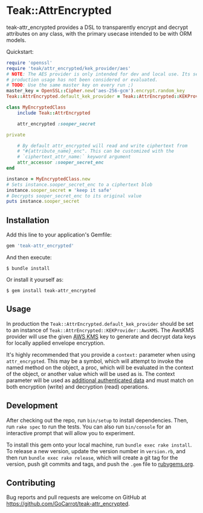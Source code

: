 # Teak::AttrEncrypted

teak-attr_encrypted provides a DSL to transparently encrypt and decrypt attributes on any class, with the primary usecase intended to be with ORM models.

Quickstart:

```ruby
require 'openssl'
require 'teak/attr_encrypted/kek_provider/aes'
# NOTE: The AES provider is only intended for dev and local use. Its security for
# production usage has not been considered or evaluated.
# TODO: Use the same master key on every run ;)
master_key = OpenSSL::Cipher.new('aes-256-gcm').encrypt.random_key
Teak::AttrEncrypted.default_kek_provider = Teak::AttrEncrypted::KEKProvider::AES.new(master_key)

class MyEncryptedClass
    include Teak::AttrEncrypted

    attr_encrypted :sooper_secret

private

    # By default attr_encrypted will read and write ciphertext from
    # "#{attribute_name}_enc". This can be customized with the
    # `ciphertext_attr_name:` keyword argument
    attr_accessor :sooper_secret_enc
end

instance = MyEncryptedClass.new
# Sets instance.sooper_secret_enc to a ciphertext blob
instance.sooper_secret = 'keep it safe'
# Decrypts sooper_secret_enc to its original value
puts instance.sooper_secret
```

## Installation

Add this line to your application's Gemfile:

```ruby
gem 'teak-attr_encrypted'
```

And then execute:

    $ bundle install

Or install it yourself as:

    $ gem install teak-attr_encrypted

## Usage

In production the `Teak::AttrEncrypted.default_kek_provider` should be set to an instance of `Teak::AttrEncrypted::KEKProvider::AwsKMS`. The AwsKMS provider will use the given [AWS KMS](https://aws.amazon.com/kms/) key to generate and decrypt data keys for locally applied envelope encryption.

It's highly recommended that you provide a `context:` parameter when using `attr_encrypted`. This may be a symbol, which will attempt to invoke the named method on the object, a proc, which will be evaluated in the context of the object, or another value which will be used as is. The context parameter will be used as [additional authenticated data](https://docs.aws.amazon.com/crypto/latest/userguide/cryptography-concepts.html#term-aad) and must match on both encryption (write) and decryption (read) operations.

## Development

After checking out the repo, run `bin/setup` to install dependencies. Then, run `rake spec` to run the tests. You can also run `bin/console` for an interactive prompt that will allow you to experiment.

To install this gem onto your local machine, run `bundle exec rake install`. To release a new version, update the version number in `version.rb`, and then run `bundle exec rake release`, which will create a git tag for the version, push git commits and tags, and push the `.gem` file to [rubygems.org](https://rubygems.org).

## Contributing

Bug reports and pull requests are welcome on GitHub at https://github.com/GoCarrot/teak-attr_encrypted.
